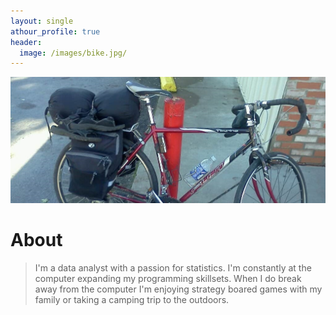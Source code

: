 ```yaml
---
layout: single
athour_profile: true
header:
  image: /images/bike.jpg/
---
```


<img src="/images/bike.jpg" alt=""/>


# About


>   I'm a data analyst with a passion for statistics. I'm constantly at the computer expanding my programming skillsets. When I do break away from the computer I'm enjoying strategy boared games with my family or taking a camping trip to the outdoors. 
